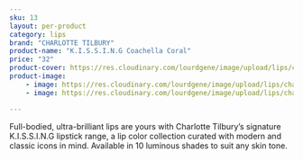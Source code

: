 ```yaml
---
sku: 13
layout: per-product
category: lips
brand: "CHARLOTTE TILBURY"
product-name: "K.I.S.S.I.N.G Coachella Coral"
price: "32"
product-cover: https://res.cloudinary.com/lourdgene/image/upload/lips/charlotte-luxury-lipstick/coachella-coral.jpg
product-image:
    - image: https://res.cloudinary.com/lourdgene/image/upload/lips/charlotte-luxury-lipstick/coachella-coral.jpg
    - image: https://res.cloudinary.com/lourdgene/image/upload/lips/charlotte-luxury-lipstick/coachella-coral-shade.jpg

---
```

Full-bodied, ultra-brilliant lips are yours with Charlotte Tilbury’s signature K.I.S.S.I.N.G lipstick range, a lip color collection curated with modern and classic icons in mind. Available in 10 luminous shades to suit any skin tone.

